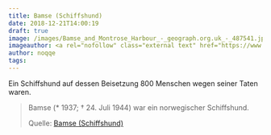 ```yaml
---
title: Bamse (Schiffshund)
date: 2018-12-21T14:00:19
draft: true
image: /images/Bamse_and_Montrose_Harbour_-_geograph.org.uk_-_487541.jpg
imageauthor: <a rel="nofollow" class="external text" href="https://www.geograph.org.uk/profile/3972">Colin Smith</a>
author: noqqe
tags:
---
```


Ein Schiffshund auf dessen Beisetzung 800 Menschen wegen seiner Taten waren.

> Bamse (* 1937; † 24. Juli 1944) war ein norwegischer Schiffshund.
>
> Quelle: [Bamse (Schiffshund)](https://de.wikipedia.org/wiki/Bamse_(Schiffshund))
